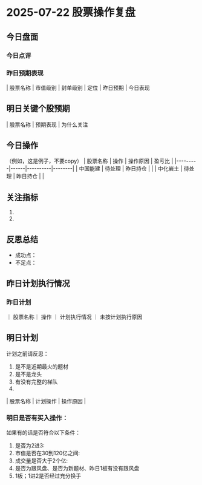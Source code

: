 # 2025-07-22 股票操作复盘

## 今日盘面
### 今日点评
### 昨日预期表现

| 股票名称 | 市值级别 | 封单级别 | 定位 | 昨日预期 | 今日表现

## 明日关键个股预期
| 股票名称 | 预期表现 | 为什么关注

## 今日操作

（例如，这是例子，不要copy）
| 股票名称 | 操作 | 操作原因 | 盈亏比 |
|---------|------|----------|--------|
| 中国能建 | 待处理 | 昨日持仓 |  |
| 中化岩土 | 待处理 | 昨日持仓 |  |

## 关注指标
1. 
2. 

## 反思总结
- 成功点：
- 不足点：

## 昨日计划执行情况
### 昨日计划

｜ 股票名称｜ 操作 ｜ 计划执行情况 ｜ 未按计划执行原因

## 明日计划
计划之前请反思：
1. 是不是近期最火的题材
2. 是不是龙头
3. 有没有完整的梯队
4. 
| 股票名称 | 计划操作 | 操作原因 |

### 明日是否有买入操作：
如果有的话是否符合以下条件：
1. 是否为2进3:
2. 市值是否在30到120亿之间:
3. 成交量是否大于2个亿:
4. 是否为跟风盘、是否为新题材、昨日1板有没有跟风盘
5. 1板；1进2是否经过充分换手
